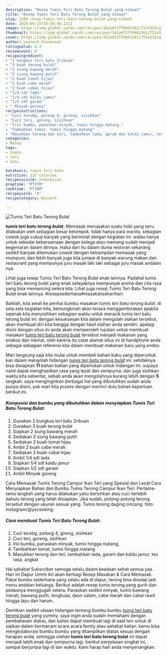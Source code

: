 ```yaml
---
description: "Resep Tumis Teri Batu Terong Bulat yang nikmat"
title: "Resep Tumis Teri Batu Terong Bulat yang nikmat"
slug: 1580-resep-tumis-teri-batu-terong-bulat-yang-nikmat
date: 2020-09-15T16:58:44.121Z
image: https://img-global.cpcdn.com/recipes/162a6f2f59663162/751x532cq70/tumis-teri-batu-terong-bulat-foto-resep-utama.jpg
thumbnail: https://img-global.cpcdn.com/recipes/162a6f2f59663162/751x532cq70/tumis-teri-batu-terong-bulat-foto-resep-utama.jpg
cover: https://img-global.cpcdn.com/recipes/162a6f2f59663162/751x532cq70/tumis-teri-batu-terong-bulat-foto-resep-utama.jpg
author: Leonard Stevenson
ratingvalue: 4.3
reviewcount: 8
recipeingredient:
- "2 bungkus teri batu 2ribuan"
- "3 buah terong bulat"
- "2 siung bawang merah"
- "2 siung bawang putih"
- "2 buah tomat hijau"
- "2 buah cabe merah"
- "2 buah cabai hijau"
- "1/4 sdt lada"
- "1/4 sdt kaldu jamur"
- "1/2 sdt garam"
- " Minyak goreng"
recipeinstructions:
- "Cuci terobg, potong 4, gireng, sisihkan"
- "Cuci teri, goreng, sisihkan"
- "Iris bumbu, panaskan minyak, tumis hingga matang,"
- "Tambahkan tomat, tumis hingga matang"
- "Masukkan terong dan teri, tambahkan lada, garam dan kaldu jamur, tes rasa, angkat"
categories:
- Resep
tags:
- tumis
- teri
- batu

katakunci: tumis teri batu 
nutrition: 137 calories
recipecuisine: Indonesian
preptime: "PT27M"
cooktime: "PT38M"
recipeyield: "4"
recipecategory: Dessert

---
```



![Tumis Teri Batu Terong Bulat](https://img-global.cpcdn.com/recipes/162a6f2f59663162/751x532cq70/tumis-teri-batu-terong-bulat-foto-resep-utama.jpg)

<b><i>tumis teri batu terong bulat</i></b>, Memasak merupakan suatu hobi yang seru dilakukan oleh sebagian besar kelompok. tidak hanya para wanita, sebagian cowok juga cukup banyak yang berminat dengan kegiatan ini. walau hanya untuk sekedar kebersamaan dengan kolega atau memang sudah menjadi kegemaran dalam dirinya. maka dari itu dalam dunia restoran sekarang sedikit banyak ditemukan cowok dengan ketrampilan memasak yang mumpuni, dan lebih banyak juga kita jumpai di banyak warung makan dan restaurant yang mempunyai juru masak laki laki sebagai juru masak andalan nya.

Lihat juga resep Tumis Teri Batu Terong Bulat enak lainnya. Padahal tumis teri batu terong bulat yang enak selayaknya mempunyai aroma dan cita rasa yang bisa memancing selera kita. Lihat juga resep Tumis Teri Batu Terong Bulat enak lainnya. #resepsederhana#masakanseharihari.

Baiklah, kita awali ke perihal bumbu masakan <i>tumis teri batu terong bulat</i>. di sela sela kegiatan kita, kemungkinan akan terasa menggembirakan apabila sejenak kita menyisihkan sebagian waktu untuk meracik tumis teri batu terong bulat ini. dengan kesuksesan kita dalam mengolah olahan tersebut, akan membuat diri kita bangga dengan hasil olahan anda sendiri. apalagi disini dengan situs ini anda akan memperoleh rujukan untuk membuat masakan <u>tumis teri batu terong bulat</u> tersebut menjadi makanan yang endess dan nikmat, oleh karena itu catat alamat situs ini di handphone anda sebagai sebagian referensi kita dalam membuat makanan baru yang endes.


Mari langsung saja kita mulai untuk membeli bahan baku yang diperuntuk kan dalam mengolah hidangan <u><i>tumis teri batu terong bulat</i></u> ini. setidaknya bisa disiapkan <b>11</b> bahan bahan yang diperlukan untuk hidangan ini. supaya nanti dapat menghasilkan rasa yang lezat dan sempurna. dan juga sisihkan waktu kita sebentar, sebab anda akan mengolahnya kurang lebih dengan <b>5</b> langkah. saya menginginkan berbagai hal yang dibutuhkan sudah anda punya disini, yuk mari kita proses dengan merinci dulu bahan keperluan berikut ini.

<!--inarticleads1-->

##### Komposisi dan bumbu yang dibutuhkan dalam menyiapkan Tumis Teri Batu Terong Bulat:

1. Gunakan 2 bungkus teri batu 2ribuan
1. Gunakan 3 buah terong bulat
1. Siapkan 2 siung bawang merah
1. Sediakan 2 siung bawang putih
1. Sediakan 2 buah tomat hijau
1. Ambil 2 buah cabe merah
1. Sediakan 2 buah cabai hijau
1. Ambil 1/4 sdt lada
1. Siapkan 1/4 sdt kaldu jamur
1. Siapkan 1/2 sdt garam
1. Ambil  Minyak goreng


Cara Memasak Tumis Terong Campur Ikan Teri yang Spesial dan Lezat Cara Menyiapkan Bahan dan Bumbu Tumis Terong Campur Ikan Teri. Pertama-tama langkah yang harus dilakukan yaitu bersihkan atau cuci terlebih dahulu terong yang telah disiapkan. Jika sudah, potong-potong terong tersebut dengan ukuran sesuai yang. Tumis terong daging cincang. foto: Instagram/@yscooking. 

<!--inarticleads2-->

##### Cara membuat Tumis Teri Batu Terong Bulat:

1. Cuci terobg, potong 4, gireng, sisihkan
1. Cuci teri, goreng, sisihkan
1. Iris bumbu, panaskan minyak, tumis hingga matang,
1. Tambahkan tomat, tumis hingga matang
1. Masukkan terong dan teri, tambahkan lada, garam dan kaldu jamur, tes rasa, angkat


Hai sahabat Subscriber semoga selalu dalam keadaan sehat semua yaa. Hari ini Dapur Ummi Ari akan berbagi Resep Masakan &amp; Cara Memasak. Pakai bumbu sederhana yang selalu ada di dapur, terong bisa disulap jadi menu andalan keluarga. Berikut adalah resep tumis terong yang gurih dan pedasnya menggugah selera. Panaskan sedikit minyak, tumis bawang merah, bawang putih, lengkuas, daun salam, cabe merah dan cabai rawit hingga layu dan harum. 

Demikian sedikit ulasan hidangan tentang bumbu bumbu <u>tumis teri batu terong bulat</u> yang yummy. saya ingin anda sudah memahami dengan pembahasan diatas, dan kalian dapat membuat lagi di saat lain untuk di sajikan dalam bermacam acara acara family atau sahabat kalian. kamu bisa mengkolaborasi bumbu bumbu yang ditampilkan diatas sesuai dengan harapan anda, sehingga olahan <b>tumis teri batu terong bulat</b> ini dapat menjadi lebih enak dan sempurna lagi. berikut penjelasan singkat ini, sampai berjumpa lagi di lain waktu. kami harap hari anda menyenangkan.
